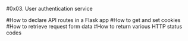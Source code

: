 #0x03. User authentication service

#How to declare API routes in a Flask app
#How to get and set cookies
#How to retrieve request form data
#How to return various HTTP status codes
